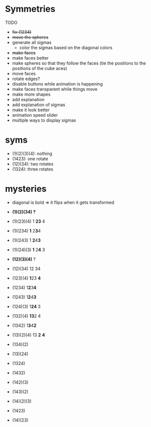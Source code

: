 # Symmetries

TODO

- ~~fix (1234)~~
- ~~move the spheres~~
- generate all sigmas
  - color the sigmas based on the diagonal colors
- ~~make faces~~
- make faces better
- make spheres so that they follow the faces (tie the positions to the positions of the cube aces)
- move faces
- rotate edges?
- disable buttons while animation is happening
- make faces transparent while things move
- make more shapes
- add explanation
- add explanation of sigmas
- make it look better
- animation speed slider
- multiple ways to display sigmas

# syms

- (1)(2)(3)(4): nothing
- (1423): one rotate
- (12)(34): two rotates
- (1324): three rotates

# mysteries

- diagonal is bold => it flips when it gets transformed

- **(1)(2)(34) ?**
- (1)(23)(4) 1 **23** 4
- (1)(234) **1** 2**3**4
- (1)(243) 1 **2**4**3**
- (1)(24)(3) **1** 2**4** 3
- **(12)(3)(4)**  ?
- (12)(34) 12 34
- (123)(4) **1**23 **4**
- (1234) 1**2**3**4**
- (1243) 1**2**4**3**
- (124)(3) 1**24** 3
- (132)(4) **13**2 4
- (1342) 1**3**4**2**
- (13)(2)(4) 13 **2** **4**
- (134)(2)
- (13)(24)
- (1324)
- (1432)
- (142)(3)
- (143)(2)
- (14)(2)(3)
- (1423)
- (14)(23)


